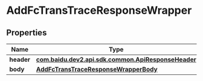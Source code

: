 

# AddFcTransTraceResponseWrapper


## Properties

Name | Type | Description | Notes
------------ | ------------- | ------------- | -------------
**header** | [**com.baidu.dev2.api.sdk.common.ApiResponseHeader**](com.baidu.dev2.api.sdk.common.ApiResponseHeader.md) |  |  [optional]
**body** | [**AddFcTransTraceResponseWrapperBody**](AddFcTransTraceResponseWrapperBody.md) |  |  [optional]



